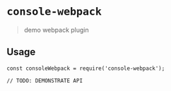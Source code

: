 # `console-webpack`

> demo webpack plugin

## Usage

```
const consoleWebpack = require('console-webpack');

// TODO: DEMONSTRATE API
```

